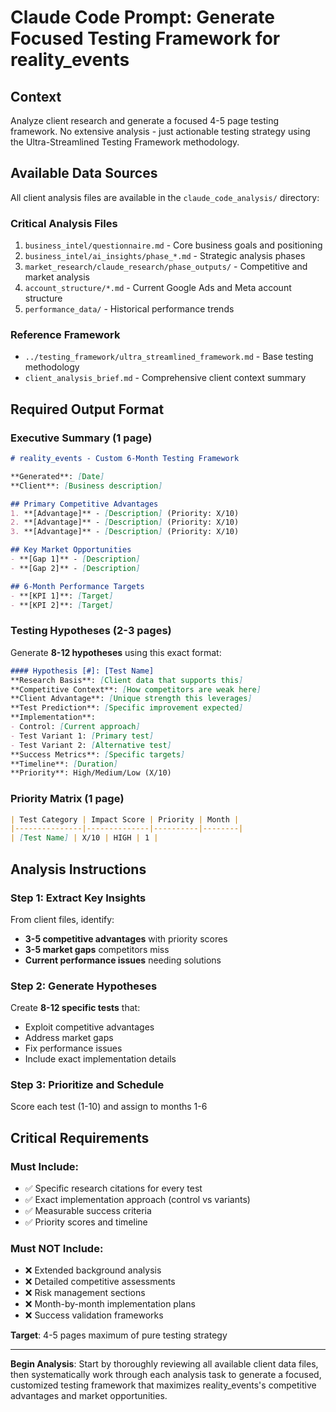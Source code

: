# Claude Code Prompt: Generate Focused Testing Framework for reality_events

## Context
Analyze client research and generate a focused 4-5 page testing framework. No extensive analysis - just actionable testing strategy using the Ultra-Streamlined Testing Framework methodology.

## Available Data Sources
All client analysis files are available in the `claude_code_analysis/` directory:

### Critical Analysis Files
1. `business_intel/questionnaire.md` - Core business goals and positioning
2. `business_intel/ai_insights/phase_*.md` - Strategic analysis phases
3. `market_research/claude_research/phase_outputs/` - Competitive and market analysis
4. `account_structure/*.md` - Current Google Ads and Meta account structure
5. `performance_data/` - Historical performance trends

### Reference Framework
- `../testing_framework/ultra_streamlined_framework.md` - Base testing methodology
- `client_analysis_brief.md` - Comprehensive client context summary

## Required Output Format

### Executive Summary (1 page)
```markdown
# reality_events - Custom 6-Month Testing Framework

**Generated**: [Date]
**Client**: [Business description]

## Primary Competitive Advantages
1. **[Advantage]** - [Description] (Priority: X/10)
2. **[Advantage]** - [Description] (Priority: X/10)  
3. **[Advantage]** - [Description] (Priority: X/10)

## Key Market Opportunities
- **[Gap 1]** - [Description]
- **[Gap 2]** - [Description]

## 6-Month Performance Targets
- **[KPI 1]**: [Target]
- **[KPI 2]**: [Target]
```

### Testing Hypotheses (2-3 pages)
Generate **8-12 hypotheses** using this exact format:

```markdown
#### Hypothesis [#]: [Test Name]
**Research Basis**: [Client data that supports this]
**Competitive Context**: [How competitors are weak here]
**Client Advantage**: [Unique strength this leverages]
**Test Prediction**: [Specific improvement expected]
**Implementation**:
- Control: [Current approach]
- Test Variant 1: [Primary test]
- Test Variant 2: [Alternative test]
**Success Metrics**: [Specific targets]
**Timeline**: [Duration]
**Priority**: High/Medium/Low (X/10)
```

### Priority Matrix (1 page)
```markdown
| Test Category | Impact Score | Priority | Month |
|---------------|--------------|----------|--------|
| [Test Name] | X/10 | HIGH | 1 |
```

## Analysis Instructions

### Step 1: Extract Key Insights
From client files, identify:
- **3-5 competitive advantages** with priority scores
- **3-5 market gaps** competitors miss
- **Current performance issues** needing solutions

### Step 2: Generate Hypotheses
Create **8-12 specific tests** that:
- Exploit competitive advantages
- Address market gaps  
- Fix performance issues
- Include exact implementation details

### Step 3: Prioritize and Schedule
Score each test (1-10) and assign to months 1-6

## Critical Requirements

### Must Include:
- ✅ Specific research citations for every test
- ✅ Exact implementation approach (control vs variants)
- ✅ Measurable success criteria
- ✅ Priority scores and timeline

### Must NOT Include:
- ❌ Extended background analysis
- ❌ Detailed competitive assessments
- ❌ Risk management sections
- ❌ Month-by-month implementation plans
- ❌ Success validation frameworks

**Target**: 4-5 pages maximum of pure testing strategy

---

**Begin Analysis**: Start by thoroughly reviewing all available client data files, then systematically work through each analysis task to generate a focused, customized testing framework that maximizes reality_events's competitive advantages and market opportunities.
